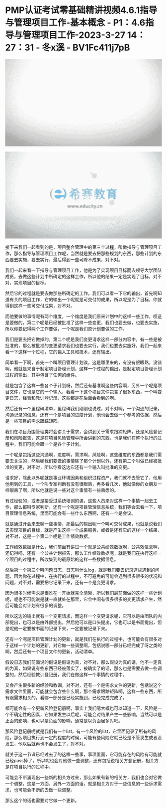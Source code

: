 # PMP认证考试零基础精讲视频4.6.1指导与管理项目工作-基本概念 - P1：4.6指导与管理项目工作-2023-3-27 14：27：31 - 冬x溪 - BV1Fc411j7pB

![](img/884246cbafbfdb8820fec478612ef4f3_0.png)

![](img/884246cbafbfdb8820fec478612ef4f3_1.png)

接下来我们一起看到的是，项目整合管理中的第三个过程，叫做指导与管理项目工作，那么指导与管理项目工作呢，当然就是要去把那些规划的东西，那些计划的东西要去实施，要去实行，最后得到一些可降不成果，对不对。

我们一起来看一下指导与管理项目工作，他是为了实现项目目标而去领导大学团队成员，去做这些计划中所确定的这样工作，所以他的结果一定是实现了目标，对不对，实现项目的目标。

然后它的过程就是要去做那些所确定的工作，我们可以看一下它的输出，首先啊知道有关的项目工作，它的输出一个呢就是可交付的成果，所以呢是为了目标，你就得到这样一些可交付成果，对不对。

而他要做的事情呢有两个维度，一个维度是我们原来计划中的这样一些工作，哎这是要做的，第二个呢是已经被批准了这样一些变更，我们也要去做，也要去实施，所以你要记得两个工作要做，一个呢是我们原计划要做的工作。

我们是要去把它做掉的，第二个呢是我们变更请求这样一部分内容中，有一些是被批准的，那么被批准的变更请求我们也要去实行，我们也要去实施好，我们一起来看一下这样一个过程，它的输入工具和技术，还有输出。

简单看一下啊，首先一个叫项目管理计划诶，这是哪里来的，有没有很眼熟，没错啊，他就是来自于制定项目管理计划，这样一个过程的输出，是制定项目管理计划过程的输出，其中包含了任何的组件。

就是包含了这样一些各个子计划呀，然后还有基准啊这些内容啊，另外一个呢是项目文件，它也是它的一个输入，我看一下这个项目文件包含了很多东西，一个叫变更日志，经验和教训登记册，这些都是在后面会看到的啊。

然后还有一个里程碑清单，里程碑我们刚刚也说过，对不对啊，一个沟通的记录，沟通记录的信息，还有一个是项目的进度计划，他也会去做一个参考的依据，然后是一些项目的需求跟踪矩阵。

我们在项目范围管理类将会讲关于需求，会讲到关于需求跟踪矩阵，还是风险登记册和风险报告，这是在项目风险管理中所会讲到的东西，也是我们在整个执行的过程中，我们可能会跟一个是各个子计划。

一个呢是包括这些沟通啊，进度啊，需求啊，风险啊，这些维度的东西都是我们需要去关注的，然后呢我们要做的事情除了那个计划以外，还有第二个叫做已经被批准的变更，对不对，所以你看这边它还有一个输入叫批准的变更。

请求好，除此以外呢就是事业环境因素和组织过程资产，我们就不去管它了，他用他用到的工具，一个叫专家判断有没有很眼熟，再多看几次，他就像你的女朋友一样眼熟了啊，所以他就是说一些对这个事情有一些熟悉的。

有过经验的，或者是接受过系统培训的诶，这些人员来对这样一个事情一起去工作，那么都叫专家判断，还有一个呢是项目管理信息系统，我们等会去看一下，项目管理信息系统，里面可能会有一些什么东西啊，还有一个是会议。

就是通过开会来去聊一些事情，那最后的输出呢一个叫可交付成果，也就是说我们去实现项目的目标，就是产生这样一个成果服务，或者是还有它的这样一个结果，对不对，这是一个第二个呢是工作绩效数据。

工作绩效数据是什么，我们前面有讲过一个就是公共绩效数据啊，公共效信息啊，还记得吗，还有一个公共计划报告，那么工作绩效数据呢，就是我们在执行这样一个项目的过程中，所收集到的最原始的这样一些数据信息。

然后第一个第三个叫问题日志，日志叫什么log，就是我们要去记录这些遇到的问题，因为你在过程中，在执行的过程中，不可避免的可能会遇到很多很多的状况和问题，对不对，需要把它记录下来，还有一个是变更请求。

因为很多时候需求是很难在一开始就完全清晰，所以我们最前面做的这样一些计划呢，呃也不可能说是就一直就处在那里，它会中间有很多很多的变更请求产生，然后可能会对计划有很多的调整。

所以这边的输出就有一个变更请求，而这样一个变更请求呢，它可以是由团队的内部提出，也可以是由外部提出，然后他可以是口头提出，它也可以是书面提出，但是呢他一定要被书面的记录下来，一定要被记录下来。

还有一个呢是项目管理计划的更新，就是我们在执行的过程中，也可能会有很多对于这样一个计划的更新，对它做一些调整啊，包括说哪一部分已经完成了呀之类的啊，然后还有一个项目文件的更新，活动清单。

假设日志我们前面说的假设是假设为真，对不对，那么假设为真的话，他不一定真的为真，如果说有些东西已经被落实了，被确实了的话，那么也是需要去做一些调整的，然后经验教训登记册，我们在做这样一个事情的过程中。

又会产生很多新的经验和教训，对不对，还有一个是需求文件的更新，包括说这个需求文件里面，可能就会包含些什么啊，那个需求跟踪矩阵啊，这样一些东西，所有跟需求相关的，看哪一部分是已经实施到，已经完成完成了。

都可能会有一个更新风险登记册啊，事实上我们嗯大概也可以知道一下，风险是一个不确定性的因素，它如果发生以后呢，可能会对结果产生一些影响，当然可以是正面的影响，也可以是负面的影响，通常是以负面居多对吧。

那风险登记册呢就是我们有一个list，有一个风险的list，它里面记录了所有的风险，那么项目执行到一定的程度的时候，可能有些风险它就已经是不管发生或者没发生，他以后就再也不会发生了，对不对。

就关于这一节课已经过去了的这样一些事，事项里面，它可能存在的风险有可能就已经pass掉了，所以呢也会对他做一些调整，还有包括说相关方登记册，相关方是在项目执行的过程中。

可能会不断涌现出一些新的相关方过来，那么如果有新的相关方，我们也会对它做一个调整，这是一方面，另外一方面的话，就是相关方对于一些信息的一些诉求需求，也可能会不断的去做一些调整。

那么这个的话也需要对它做一个更新。